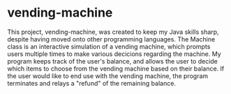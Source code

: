 # vending-machine

This project, vending-machine, was created to keep my Java skills sharp, despite having moved onto other programming languages.
The Machine class is an interactive simulation of a vending machine, which prompts users multiple times to make various decicions regarding the machine.
My program keeps track of the user's balance, and allows the user to decide which items to choose from the vending machine based on their balance.
If the user would like to end use with the vending machine, the program terminates and relays a "refund" of the remaining balance.
